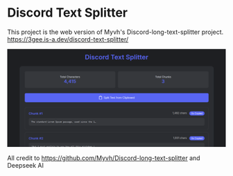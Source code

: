 # Discord Text Splitter

This project is the web version of Myvh's Discord-long-text-splitter project.
https://3gee.is-a.dev/discord-text-splitter/

![Image](./image.png "GitHub")

All credit to https://github.com/Myvh/Discord-long-text-splitter and Deepseek AI

